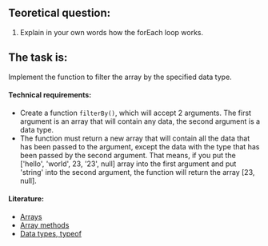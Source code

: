 ## Teoretical question:

1. Explain in your own words how the forEach loop works.

## The task is:

Implement the function to filter the array by the specified data type.

#### Technical requirements:
- Create a function `filterBy()`, which will accept 2 arguments. The first argument is an array that will contain any data, the second argument is a data type.
- The function must return a new array that will contain all the data that has been passed to the argument, except the data with the type that has been passed by the second argument. That means, if you put the ['hello', 'world', 23, '23', null] array into the first argument and put 'string' into the second argument, the function will return the array [23, null]. 

#### Literature:
- [Arrays](https://javascript.info/array)
- [Array methods](https://javascript.info/array-methods)
- [Data types, typeof](https://javascript.info/types)